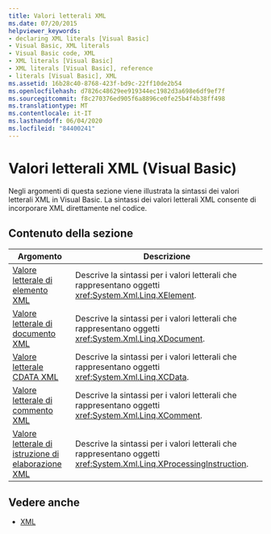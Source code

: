 ```yaml
---
title: Valori letterali XML
ms.date: 07/20/2015
helpviewer_keywords:
- declaring XML literals [Visual Basic]
- Visual Basic, XML literals
- Visual Basic code, XML
- XML literals [Visual Basic]
- XML literals [Visual Basic], reference
- literals [Visual Basic], XML
ms.assetid: 16b28c40-8768-423f-bd9c-22ff10de2b54
ms.openlocfilehash: d7826c48629ee919344ec1982d3a698e6df9ef7f
ms.sourcegitcommit: f8c270376ed905f6a8896ce0fe25b4f4b38ff498
ms.translationtype: MT
ms.contentlocale: it-IT
ms.lasthandoff: 06/04/2020
ms.locfileid: "84400241"
---
```

# <a name="xml-literals-visual-basic"></a>Valori letterali XML (Visual Basic)
Negli argomenti di questa sezione viene illustrata la sintassi dei valori letterali XML in Visual Basic. La sintassi dei valori letterali XML consente di incorporare XML direttamente nel codice.  
  
## <a name="in-this-section"></a>Contenuto della sezione  
  
|Argomento|Descrizione|  
|-----------|-----------------|  
|[Valore letterale di elemento XML](xml-element-literal.md)|Descrive la sintassi per i valori letterali che rappresentano oggetti <xref:System.Xml.Linq.XElement>.|  
|[Valore letterale di documento XML](xml-document-literal.md)|Descrive la sintassi per i valori letterali che rappresentano oggetti <xref:System.Xml.Linq.XDocument>.|  
|[Valore letterale CDATA XML](xml-cdata-literal.md)|Descrive la sintassi per i valori letterali che rappresentano oggetti <xref:System.Xml.Linq.XCData>.|  
|[Valore letterale di commento XML](xml-comment-literal.md)|Descrive la sintassi per i valori letterali che rappresentano oggetti <xref:System.Xml.Linq.XComment>.|  
|[Valore letterale di istruzione di elaborazione XML](xml-processing-instruction-literal.md)|Descrive la sintassi per i valori letterali che rappresentano oggetti <xref:System.Xml.Linq.XProcessingInstruction>.|  
  
## <a name="see-also"></a>Vedere anche

- [XML](../../programming-guide/language-features/xml/index.md)
